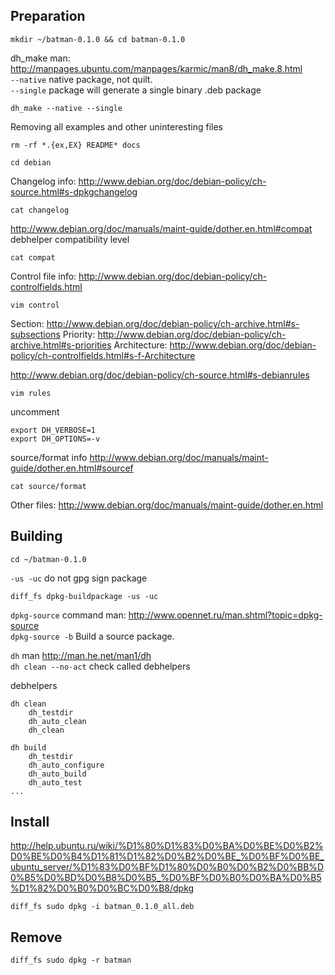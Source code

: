 Preparation
-----------
```
mkdir ~/batman-0.1.0 && cd batman-0.1.0
```

dh_make man: http://manpages.ubuntu.com/manpages/karmic/man8/dh_make.8.html  
`--native` native package, not quilt.  
`--single` package will generate a single binary .deb package  
```
dh_make --native --single
```

Removing all examples and other uninteresting files
```
rm -rf *.{ex,EX} README* docs
```

```
cd debian
```

Changelog info: http://www.debian.org/doc/debian-policy/ch-source.html#s-dpkgchangelog
```
cat changelog
```

http://www.debian.org/doc/manuals/maint-guide/dother.en.html#compat
debhelper compatibility level
```
cat compat
```

Control file info: http://www.debian.org/doc/debian-policy/ch-controlfields.html
```
vim control
```
Section: http://www.debian.org/doc/debian-policy/ch-archive.html#s-subsections
Priority: http://www.debian.org/doc/debian-policy/ch-archive.html#s-priorities
Architecture: http://www.debian.org/doc/debian-policy/ch-controlfields.html#s-f-Architecture

http://www.debian.org/doc/debian-policy/ch-source.html#s-debianrules
```
vim rules
```

uncomment
```
export DH_VERBOSE=1
export DH_OPTIONS=-v
```

source/format info http://www.debian.org/doc/manuals/maint-guide/dother.en.html#sourcef
```
cat source/format
```

Other files: http://www.debian.org/doc/manuals/maint-guide/dother.en.html

Building
--------
```
cd ~/batman-0.1.0
```

`-us -uc` do not gpg sign package
```
diff_fs dpkg-buildpackage -us -uc
```

`dpkg-source` command man: http://www.opennet.ru/man.shtml?topic=dpkg-source  
`dpkg-source -b` Build a source package.  

`dh` man http://man.he.net/man1/dh  
`dh clean --no-act` check called debhelpers  

debhelpers
```
dh clean
    dh_testdir
    dh_auto_clean
    dh_clean

dh build
    dh_testdir
    dh_auto_configure
    dh_auto_build
    dh_auto_test
...
```

Install
-------
http://help.ubuntu.ru/wiki/%D1%80%D1%83%D0%BA%D0%BE%D0%B2%D0%BE%D0%B4%D1%81%D1%82%D0%B2%D0%BE_%D0%BF%D0%BE_ubuntu_server/%D1%83%D0%BF%D1%80%D0%B0%D0%B2%D0%BB%D0%B5%D0%BD%D0%B8%D0%B5_%D0%BF%D0%B0%D0%BA%D0%B5%D1%82%D0%B0%D0%BC%D0%B8/dpkg
```
diff_fs sudo dpkg -i batman_0.1.0_all.deb
```


Remove
------
```
diff_fs sudo dpkg -r batman
```
